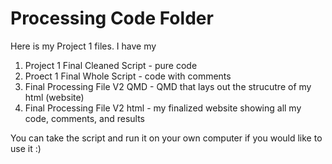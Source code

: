 # Processing Code Folder

Here is my Project 1 files. I have my 
1) Project 1 Final Cleaned Script - pure code
2) Proect 1 Final Whole Script - code with comments
3) Final Processing File V2 QMD - QMD that lays out the strucutre of my html (website)
4) Final Processing File V2 html - my finalized website showing all my code, comments, and results

You can take the script and run it on your own computer if you would like to use it :)

